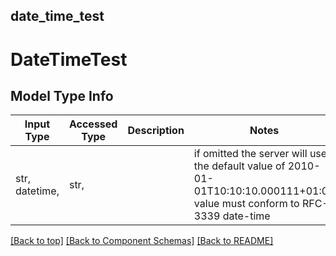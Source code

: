<a name="top"></a>
## date_time_test
# DateTimeTest

## Model Type Info
Input Type | Accessed Type | Description | Notes
------------ | ------------- | ------------- | -------------
str, datetime,  | str,  |  | if omitted the server will use the default value of 2010-01-01T10:10:10.000111+01:00 value must conform to RFC-3339 date-time

[[Back to top]](#top) [[Back to Component Schemas]](../../../README.md#Component-Schemas) [[Back to README]](../../../README.md)